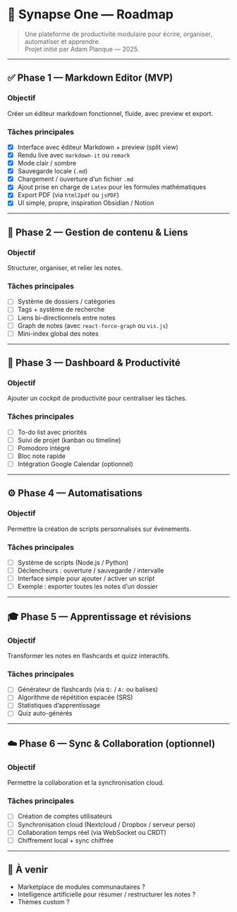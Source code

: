 # 🧠 Synapse One — Roadmap

> Une plateforme de productivité modulaire pour écrire, organiser, automatiser et apprendre.  
> Projet initié par Adam Planque — 2025.

---

## ✅ Phase 1 — Markdown Editor (MVP)

### Objectif
Créer un éditeur markdown fonctionnel, fluide, avec preview et export.

### Tâches principales
- [x] Interface avec éditeur Markdown + preview (split view)
- [x] Rendu live avec `markdown-it` ou `remark`
- [x] Mode clair / sombre
- [x] Sauvegarde locale (`.md`)
- [x] Chargement / ouverture d’un fichier `.md`
- [x] Ajout prise en charge de `Latex` pour les formules mathématiques
- [x] Export PDF (via `html2pdf` ou `jsPDF`)
- [x] UI simple, propre, inspiration Obsidian / Notion

---

## 🔁 Phase 2 — Gestion de contenu & Liens

### Objectif
Structurer, organiser, et relier les notes.

### Tâches principales
- [ ] Système de dossiers / catégories
- [ ] Tags + système de recherche
- [ ] Liens bi-directionnels entre notes
- [ ] Graph de notes (avec `react-force-graph` ou `vis.js`)
- [ ] Mini-index global des notes

---

## 📅 Phase 3 — Dashboard & Productivité

### Objectif
Ajouter un cockpit de productivité pour centraliser les tâches.

### Tâches principales
- [ ] To-do list avec priorités
- [ ] Suivi de projet (kanban ou timeline)
- [ ] Pomodoro intégré
- [ ] Bloc note rapide
- [ ] Intégration Google Calendar (optionnel)

---

## ⚙️ Phase 4 — Automatisations

### Objectif
Permettre la création de scripts personnalisés sur événements.

### Tâches principales
- [ ] Système de scripts (Node.js / Python)
- [ ] Déclencheurs : ouverture / sauvegarde / intervalle
- [ ] Interface simple pour ajouter / activer un script
- [ ] Exemple : exporter toutes les notes d’un dossier

---

## 🎓 Phase 5 — Apprentissage et révisions

### Objectif
Transformer les notes en flashcards et quizz interactifs.

### Tâches principales
- [ ] Générateur de flashcards (via `Q:` / `A:` ou balises)
- [ ] Algorithme de répétition espacée (SRS)
- [ ] Statistiques d’apprentissage
- [ ] Quiz auto-générés

---

## ☁️ Phase 6 — Sync & Collaboration (optionnel)

### Objectif
Permettre la collaboration et la synchronisation cloud.

### Tâches principales
- [ ] Création de comptes utilisateurs
- [ ] Synchronisation cloud (Nextcloud / Dropbox / serveur perso)
- [ ] Collaboration temps réel (via WebSocket ou CRDT)
- [ ] Chiffrement local + sync chiffrée

---

## 🚀 À venir
- Marketplace de modules communautaires ?
- Intelligence artificielle pour résumer / restructurer les notes ?
- Thèmes custom ?
